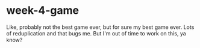 # week-4-game
Like, probably not the best game ever, but for sure my best game ever.  Lots of reduplication and that bugs me.  But I'm out of time to work on this, ya know?
